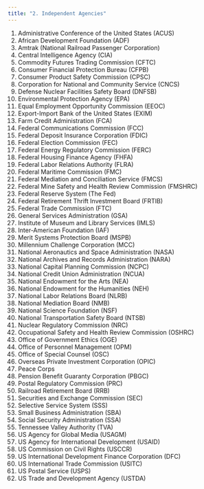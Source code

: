 ```yaml
---
title: "2. Independent Agencies"
---
```



   1.  Administrative Conference of the United States (ACUS)
   2.  African Development Foundation (ADF)
   3.  Amtrak (National Railroad Passenger Corporation)
   4.  Central Intelligence Agency (CIA)
   5.  Commodity Futures Trading Commission (CFTC)
   6.  Consumer Financial Protection Bureau (CFPB)
   7.  Consumer Product Safety Commission (CPSC)
   8.  Corporation for National and Community Service (CNCS)
   9.  Defense Nuclear Facilities Safety Board (DNFSB)
   10.  Environmental Protection Agency (EPA)
   11.  Equal Employment Opportunity Commission (EEOC)
   12.  Export-Import Bank of the United States (EXIM)
   13.  Farm Credit Administration (FCA)
   14.  Federal Communications Commission (FCC)
   15.  Federal Deposit Insurance Corporation (FDIC)
   16.  Federal Election Commission (FEC)
   17.  Federal Energy Regulatory Commission (FERC)
   18.  Federal Housing Finance Agency (FHFA)
   19.  Federal Labor Relations Authority (FLRA)
   20.  Federal Maritime Commission (FMC)
   21.  Federal Mediation and Conciliation Service (FMCS)
   22.  Federal Mine Safety and Health Review Commission (FMSHRC)
   23.  Federal Reserve System (The Fed)
   24.  Federal Retirement Thrift Investment Board (FRTIB)
   25.  Federal Trade Commission (FTC)
   26.  General Services Administration (GSA)
   27.  Institute of Museum and Library Services (IMLS)
   28.  Inter-American Foundation (IAF)
   29.  Merit Systems Protection Board (MSPB)
   30.  Millennium Challenge Corporation (MCC)
   31.  National Aeronautics and Space Administration (NASA)
   32.  National Archives and Records Administration (NARA)
   33.  National Capital Planning Commission (NCPC)
   34.  National Credit Union Administration (NCUA)
   35.  National Endowment for the Arts (NEA)
   36.  National Endowment for the Humanities (NEH)
   37.  National Labor Relations Board (NLRB)
   38.  National Mediation Board (NMB)
   39.  National Science Foundation (NSF)
   40.  National Transportation Safety Board (NTSB)
   41.  Nuclear Regulatory Commission (NRC)
   42.  Occupational Safety and Health Review Commission (OSHRC)
   43. Office of Government Ethics (OGE)
   44.  Office of Personnel Management (OPM)
   45.  Office of Special Counsel (OSC)
   46.  Overseas Private Investment Corporation (OPIC)
   47.  Peace Corps
   48.  Pension Benefit Guaranty Corporation (PBGC)
   49.  Postal Regulatory Commission (PRC)
   50.  Railroad Retirement Board (RRB)
   51.  Securities and Exchange Commission (SEC)
   52.  Selective Service System (SSS)
   53.  Small Business Administration (SBA)
   54.  Social Security Administration (SSA)
   55.  Tennessee Valley Authority (TVA)
   56.  US Agency for Global Media (USAGM)
   57.  US Agency for International Development (USAID)
   58.  US Commission on Civil Rights (USCCR)
   59.  US International Development Finance Corporation (DFC)
   60.  US International Trade Commission (USITC)
   61.  US Postal Service (USPS)
   62.  US Trade and Development Agency (USTDA)
